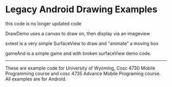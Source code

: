 Legacy Android Drawing Examples
===========

this code is no longer updated code

DrawDemo uses a canvas to draw on, then display via an imageview

svtest is a very simple SurfaceView to draw and "animate" a moving box

gameAnd is a simple game and with broken surfaceView demo code.


---

These are example code for University of Wyoming, Cosc 4730 Mobile Programming course and cosc 4735 Advance Mobile Programing course. 
All examples are for Android.